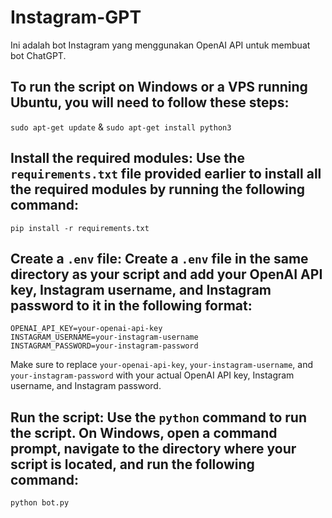 # Instagram-GPT
Ini adalah bot Instagram yang menggunakan OpenAI API untuk membuat bot ChatGPT.

## To run the script on Windows or a VPS running Ubuntu, you will need to follow these steps:
```sudo apt-get update``` &
```sudo apt-get install python3```

## Install the required modules: Use the ```requirements.txt``` file provided earlier to install all the required modules by running the following command:
```pip install -r requirements.txt```

## Create a ```.env``` file: Create a ```.env``` file in the same directory as your script and add your OpenAI API key, Instagram username, and Instagram password to it in the following format:
```
OPENAI_API_KEY=your-openai-api-key
INSTAGRAM_USERNAME=your-instagram-username
INSTAGRAM_PASSWORD=your-instagram-password
```
Make sure to replace ```your-openai-api-key```, ```your-instagram-username```, and ```your-instagram-password``` with your actual OpenAI API key, Instagram username, and Instagram password.

## Run the script: Use the ```python``` command to run the script. On Windows, open a command prompt, navigate to the directory where your script is located, and run the following command:
```python bot.py```
